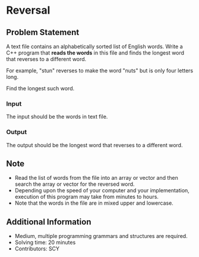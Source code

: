 # Reversal

## Problem Statement
A text file contains an alphabetically sorted list of English words. Write a C++ program that **reads the words** in this file and finds the longest word that reverses to a different word. 

For example, "stun" reverses to make the word "nuts" but is only four letters long. 

Find the longest such word.

### Input
The input should be the words in text file.

### Output
The output should be the longest word that reverses to a different word.

## Note
* Read the list of words from the file into an array or vector and then search the array or vector for the reversed word. 
* Depending upon the speed of your computer and your implementation, execution of this program may take from minutes to hours.
* Note that the words in the file are in mixed upper and lowercase.

## Additional Information
* Medium, multiple programming grammars and structures are required.
* Solving time: 20 minutes
* Contributors: SCY


